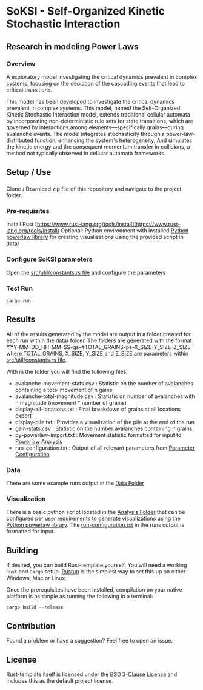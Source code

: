 # SoKSI - Self-Organized Kinetic Stochastic Interaction
## Research in modeling Power Laws

### Overview
A exploratory model investigating the critical dynamics prevalent in complex systems, focusing on the depiction of the cascading events that lead to critical transitions.

This model has been developed to investigate the critical dynamics prevalent in complex systems. This model, named the Self-Organized Kinetic Stochastic Interaction model, extends traditional cellular automata by incorporating non-deterministic rule sets for state transitions, which are governed by interactions among elements—specifically grains—during avalanche events. The model integrates stochasticity through a power-law-distributed function, enhancing the system's heterogeneity, And simulates the kinetic energy and the consequent momentum transfer in collisions, a method not typically observed in cellular automata frameworks.

## Setup / Use
###
Clone / Download zip file of this repository and navigate to the project folder.

### Pre-requisites 
Install Rust [https://www.rust-lang.org/tools/install](https://www.rust-lang.org/tools/install)
Optional: Python environment with installed [Python powerlaw library](https://pypi.org/project/powerlaw/) for creating visualizations using the provided script in [data/](data/)

### Configure SoKSI parameters
Open the [src/util/constants.rs file](src/util/constants.rs) and configure the parameters

### Test Run 
```
cargo run
```

## Results 

All of the results generated by the model are output in a folder created for each run within the [data/](data/) folder. The folders are generated with the format YYY-MM-DD_HH-MM-SS-gs-#TOTAL_GRAINS-ps-X_SIZE-Y_SIZE-Z_SIZE where TOTAL_GRAINS, X_SIZE, Y_SIZE and Z_SIZE are parameters within [src/util/constants.rs file](src/util/constants.rs). 

With in the folder you will find the following files:
 - avalanche-movement-stats.csv   : Statistic on the number of avalanches containing a total movement of n gains
 - avalanche-total-magnitude.csv  : Statistic on number of avalanches with n magnitude (movement * number of grains)
 - display-all-locations.txt      : Final breakdown of grains at all locations export
 - display-pile.txt               : Provides a visualization of the pile at the end of the run
 - gain-stats.csv                 : Statistic on the number avalanches containing n grains
 - py-powerlaw-import.txt         : Movement statistic formatted for input to [Powerlaw Analysis](analysis/powerlaw-analysis.py)
 - run-configuration.txt          : Output of all relevant parameters from [Parameter Configuration](src/util/constants.rs) 

### Data
There are some example runs output in the [Data Folder](data/) 

### Visualization 
There is a basic python script located in the [Analysis Folder](analysis/) that can be configured per user requirements to generate visualizations using the [Python powerlaw library](https://pypi.org/project/powerlaw/). The [run-configuration.txt](data/) in the runs output is formatted for input. 

## Building

If desired, you can build Rust-template yourself. You will need a working `Rust` and `Cargo` setup. [Rustup](https://rustup.rs/) is the simplest way to set this up on either Windows, Mac or Linux.

Once the prerequisites have been installed, compilation on your native platform is as simple as running the following in a terminal:

```
cargo build --release
```

## Contribution

Found a problem or have a suggestion? Feel free to open an issue.

## License

Rust-template itself is licensed under the [BSD 3-Clause License](LICENSE) and includes this as the default project license.